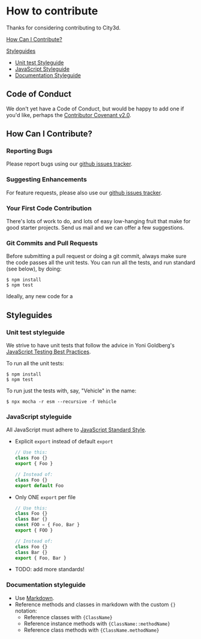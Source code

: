 # How to contribute

Thanks for considering contributing to City3d.

[How Can I Contribute?](#how-can-i-contribute)
<!-- TODO: add this back to the table of contents once these sections are more than one-liners
  * [Reporting Bugs](#reporting-bugs)
  * [Suggesting Enhancements](#suggesting-enhancements)
  * [Your First Code Contribution](#your-first-code-contribution)
  * [Git Commits and Pull Requests](#git-commits-and-pull-requests)
-->

[Styleguides](#styleguides)
  * [Unit test Styleguide](#unit-test-styleguide)
  * [JavaScript Styleguide](#javascript-styleguide)
  * [Documentation Styleguide](#documentation-styleguide)

## Code of Conduct

We don't yet have a Code of Conduct, but would be happy to add one if you'd like, perhaps the [Contributor Covenant v2.0](https://www.contributor-covenant.org/).

## How Can I Contribute?

### Reporting Bugs

Please report bugs using our [github issues tracker](https://github.com/nicky-nym/city3d/issues).

### Suggesting Enhancements

For feature requests, please also use our [github issues tracker](https://github.com/nicky-nym/city3d/issues).

### Your First Code Contribution

There's lots of work to do, and lots of easy low-hanging fruit that make for good starter projects. 
Send us mail and we can offer a few suggestions.

### Git Commits and Pull Requests

Before submitting a pull request or doing a git commit, always make sure the code passes all the unit tests. You can run all the tests, and run standard (see below), by doing:
  ```shell
  $ npm install
  $ npm test
  ```
Ideally, any new code for a 


## Styleguides


### Unit test styleguide

We strive to have unit tests that follow the advice in Yoni Goldberg's [JavaScript Testing Best Practices](https://github.com/goldbergyoni/javascript-testing-best-practices#readme).

To run all the unit tests:

  ```shell
  $ npm install
  $ npm test
  ```

To run just the tests with, say, "Vehicle" in the name:

  ```shell
  $ npx mocha -r esm --recursive -f Vehicle
  ```


### JavaScript styleguide

All JavaScript must adhere to [JavaScript Standard Style](https://standardjs.com/).

* Explicit `export` instead of default `export`
  ```js
  // Use this:
  class Foo {}
  export { Foo } 

  // Instead of:
  class Foo {}
  export default Foo
  ```
* Only ONE `export` per file
  ```js
  // Use this:
  class Foo {}
  class Bar {}
  const FOO = { Foo, Bar }
  export { FOO } 

  // Instead of:
  class Foo {}
  class Bar {}
  export { Foo, Bar } 
  ```
* TODO: add more standards!

### Documentation styleguide

* Use [Markdown](https://daringfireball.net/projects/markdown).
* Reference methods and classes in markdown with the custom `{}` notation:
    * Reference classes with `{ClassName}`
    * Reference instance methods with `{ClassName::methodName}`
    * Reference class methods with `{ClassName.methodName}`


